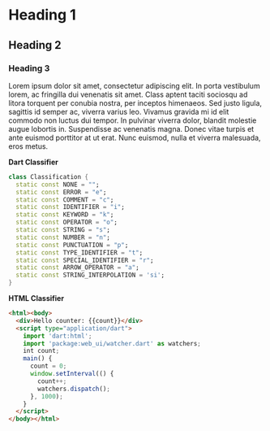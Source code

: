 # Heading 1

## Heading 2

### Heading 3

Lorem ipsum dolor sit amet, consectetur adipiscing elit. In porta vestibulum 
lorem, ac fringilla dui venenatis sit amet. Class aptent taciti sociosqu ad 
litora torquent per conubia nostra, per inceptos himenaeos. Sed justo ligula, 
sagittis id semper ac, viverra varius leo. Vivamus gravida mi id elit commodo 
non luctus dui tempor. In pulvinar viverra dolor, blandit molestie augue 
lobortis in. Suspendisse ac venenatis magna. Donec vitae turpis et ante euismod 
porttitor at ut erat. Nunc euismod, nulla et viverra malesuada, eros metus.

**Dart Classifier**

```dart
class Classification {
  static const NONE = "";
  static const ERROR = "e";
  static const COMMENT = "c";
  static const IDENTIFIER = "i";
  static const KEYWORD = "k";
  static const OPERATOR = "o";
  static const STRING = "s";
  static const NUMBER = "n";
  static const PUNCTUATION = "p";
  static const TYPE_IDENTIFIER = "t";
  static const SPECIAL_IDENTIFIER = "r";
  static const ARROW_OPERATOR = "a";
  static const STRING_INTERPOLATION = 'si';
}
```

**HTML Classifier**

```html
<html><body>
  <div>Hello counter: {{count}}</div>
  <script type="application/dart">
    import 'dart:html';
    import 'package:web_ui/watcher.dart' as watchers;
    int count;
    main() {
      count = 0;
      window.setInterval(() {
        count++;
        watchers.dispatch();
      }, 1000);
    }
  </script>
</body></html>
```

